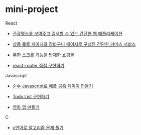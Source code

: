 # mini-project

React

- [관광명소를 보여주고 검색할 수 있는 간단한 웹 애플리케이션](https://github.com/Na-hyunwoo/attractions-web-front)

- [상품 목록 페이지와 장바구니 페이지로 구성된 간단한 커머스 서비스](https://github.com/Na-hyunwoo/simple-commerce-front)

- [무한 스크롤 기능을 탑재한 쇼핑몰](https://github.com/Na-hyunwoo/shopping-mall-front)

- [react-router 직접 구현하기](https://github.com/Na-hyunwoo/react-router)

Javascript 

- [순수 Javascript로 애플 공홈 페이지 만들기](https://github.com/Na-hyunwoo/self_study_apple)

- [Todo List 구현하기](https://github.com/Na-hyunwoo/momentum)

- [영화 앱 만들기](https://github.com/Na-hyunwoo/movie_app_2021)

C

- [c언어로 알고리즘 문제 풀기](https://github.com/Na-hyunwoo/algorithm)
